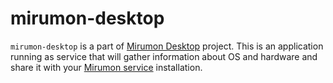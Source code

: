 # mirumon-desktop

`mirumon-desktop` is a part of [Mirumon Desktop](https://github.com/mirumon/mirumon-desktop) project.
This is an application running as service that will gather information about OS and hardware and share it with your [Mirumon service](https://github.com/mirumon/mirumon-backend) installation.